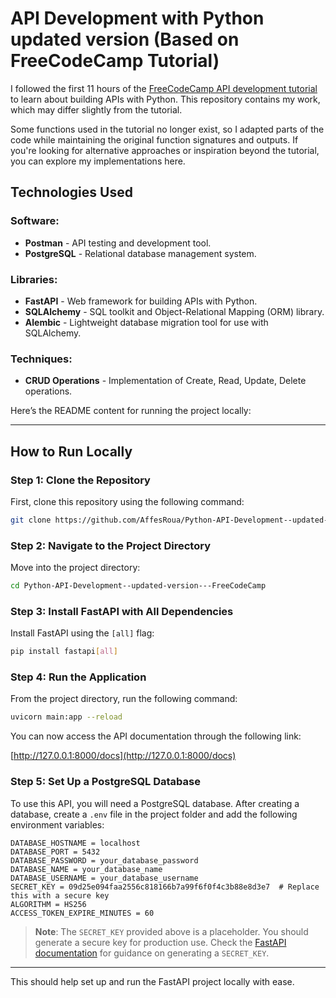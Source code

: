 # API Development with Python updated version (Based on FreeCodeCamp Tutorial)

I followed the first 11 hours of the [FreeCodeCamp API development tutorial](https://www.youtube.com/watch?v=0sOvCWFmrtA&t=41400s) to learn about building APIs with Python. This repository contains my work, which may differ slightly from the tutorial.

Some functions used in the tutorial no longer exist, so I adapted parts of the code while maintaining the original function signatures and outputs. If you're looking for alternative approaches or inspiration beyond the tutorial, you can explore my implementations here.

## Technologies Used

### Software:
- **Postman** - API testing and development tool.
- **PostgreSQL** - Relational database management system.

### Libraries:
- **FastAPI** - Web framework for building APIs with Python.
- **SQLAlchemy** - SQL toolkit and Object-Relational Mapping (ORM) library.
- **Alembic** - Lightweight database migration tool for use with SQLAlchemy.

### Techniques:
- **CRUD Operations** - Implementation of Create, Read, Update, Delete operations.

Here’s the README content for running the project locally:

---



## How to Run Locally

### Step 1: Clone the Repository

First, clone this repository using the following command:

```bash
git clone https://github.com/AffesRoua/Python-API-Development--updated-version---FreeCodeCamp.git
```

### Step 2: Navigate to the Project Directory

Move into the project directory:

```bash
cd Python-API-Development--updated-version---FreeCodeCamp
```

### Step 3: Install FastAPI with All Dependencies

Install FastAPI using the `[all]` flag:

```bash
pip install fastapi[all]
```

### Step 4: Run the Application

From the project directory, run the following command:

```bash
uvicorn main:app --reload
```

You can now access the API documentation through the following link:

[http://127.0.0.1:8000/docs](http://127.0.0.1:8000/docs)

### Step 5: Set Up a PostgreSQL Database

To use this API, you will need a PostgreSQL database. After creating a database, create a `.env` file in the project folder and add the following environment variables:

```env
DATABASE_HOSTNAME = localhost
DATABASE_PORT = 5432
DATABASE_PASSWORD = your_database_password
DATABASE_NAME = your_database_name
DATABASE_USERNAME = your_database_username
SECRET_KEY = 09d25e094faa2556c818166b7a99f6f0f4c3b88e8d3e7  # Replace this with a secure key
ALGORITHM = HS256
ACCESS_TOKEN_EXPIRE_MINUTES = 60
```

> **Note**: The `SECRET_KEY` provided above is a placeholder. You should generate a secure key for production use. Check the [FastAPI documentation](https://fastapi.tiangolo.com/) for guidance on generating a `SECRET_KEY`.

--- 

This should help set up and run the FastAPI project locally with ease.
